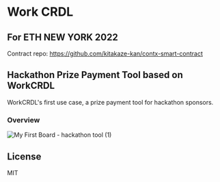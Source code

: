 # Work CRDL

## For ETH NEW YORK 2022

Contract repo: https://github.com/kitakaze-kan/contx-smart-contract

## Hackathon Prize Payment Tool based on WorkCRDL
WorkCRDL's first use case, a prize payment tool for hackathon sponsors.
### Overview
![My First Board - hackathon tool (1)](https://user-images.githubusercontent.com/46702100/182294173-af7122bc-7a63-48e4-84e1-967441688cbf.jpg)



## License
MIT
